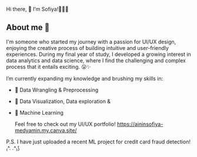 Hi there, 👋 I’m Sofiya!🙆‍♀️💫

## About me 👀 
I'm someone who started my journey with a passion for UI/UX design, enjoying the creative process of building intuitive and user-friendly experiences. During my final year of study, I developed a growing interest in data analytics and data science, where I find the challenging and complex process that it entails exciting. 😮✨  

I’m currently expanding my knowledge and brushing my skills in: 
- 🌱 Data Wrangling & Preprocessing
- 🍄 Data Visualization, Data exploration  &
- 🌷 Machine Learning

  Feel free to check out my UI/UX portfolio! https://aininsofiya-medyamin.my.canva.site/

P.S. I have just uploaded a recent ML project for credit card fraud detection! ₍^. .^₎⟆ 



<!---
sofiya-medyamin/sofiya-medyamin is a ✨ special ✨ repository because its `README.md` (this file) appears on your GitHub profile.
You can click the Preview link to take a look at your changes.
--->
